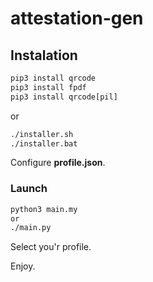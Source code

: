 # attestation-gen

## Instalation

```python
pip3 install qrcode
pip3 install fpdf
pip3 install qrcode[pil]
```

or
```bash
./installer.sh
./installer.bat
```

Configure **profile.json**.

### Launch

```bash
python3 main.my
or
./main.py
```

Select you'r profile.

Enjoy.
